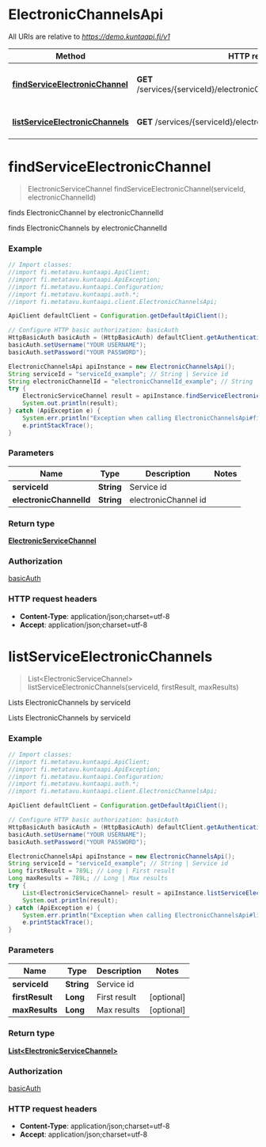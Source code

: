 # ElectronicChannelsApi

All URIs are relative to *https://demo.kuntaapi.fi/v1*

Method | HTTP request | Description
------------- | ------------- | -------------
[**findServiceElectronicChannel**](ElectronicChannelsApi.md#findServiceElectronicChannel) | **GET** /services/{serviceId}/electronicChannels/{electronicChannelId} | finds ElectronicChannel by electronicChannelId
[**listServiceElectronicChannels**](ElectronicChannelsApi.md#listServiceElectronicChannels) | **GET** /services/{serviceId}/electronicChannels | Lists ElectronicChannels by serviceId


<a name="findServiceElectronicChannel"></a>
# **findServiceElectronicChannel**
> ElectronicServiceChannel findServiceElectronicChannel(serviceId, electronicChannelId)

finds ElectronicChannel by electronicChannelId

finds ElectronicChannels by electronicChannelId

### Example
```java
// Import classes:
//import fi.metatavu.kuntaapi.ApiClient;
//import fi.metatavu.kuntaapi.ApiException;
//import fi.metatavu.kuntaapi.Configuration;
//import fi.metatavu.kuntaapi.auth.*;
//import fi.metatavu.kuntaapi.client.ElectronicChannelsApi;

ApiClient defaultClient = Configuration.getDefaultApiClient();

// Configure HTTP basic authorization: basicAuth
HttpBasicAuth basicAuth = (HttpBasicAuth) defaultClient.getAuthentication("basicAuth");
basicAuth.setUsername("YOUR USERNAME");
basicAuth.setPassword("YOUR PASSWORD");

ElectronicChannelsApi apiInstance = new ElectronicChannelsApi();
String serviceId = "serviceId_example"; // String | Service id
String electronicChannelId = "electronicChannelId_example"; // String | electronicChannel id
try {
    ElectronicServiceChannel result = apiInstance.findServiceElectronicChannel(serviceId, electronicChannelId);
    System.out.println(result);
} catch (ApiException e) {
    System.err.println("Exception when calling ElectronicChannelsApi#findServiceElectronicChannel");
    e.printStackTrace();
}
```

### Parameters

Name | Type | Description  | Notes
------------- | ------------- | ------------- | -------------
 **serviceId** | **String**| Service id |
 **electronicChannelId** | **String**| electronicChannel id |

### Return type

[**ElectronicServiceChannel**](ElectronicServiceChannel.md)

### Authorization

[basicAuth](../README.md#basicAuth)

### HTTP request headers

 - **Content-Type**: application/json;charset=utf-8
 - **Accept**: application/json;charset=utf-8

<a name="listServiceElectronicChannels"></a>
# **listServiceElectronicChannels**
> List&lt;ElectronicServiceChannel&gt; listServiceElectronicChannels(serviceId, firstResult, maxResults)

Lists ElectronicChannels by serviceId

Lists ElectronicChannels by serviceId

### Example
```java
// Import classes:
//import fi.metatavu.kuntaapi.ApiClient;
//import fi.metatavu.kuntaapi.ApiException;
//import fi.metatavu.kuntaapi.Configuration;
//import fi.metatavu.kuntaapi.auth.*;
//import fi.metatavu.kuntaapi.client.ElectronicChannelsApi;

ApiClient defaultClient = Configuration.getDefaultApiClient();

// Configure HTTP basic authorization: basicAuth
HttpBasicAuth basicAuth = (HttpBasicAuth) defaultClient.getAuthentication("basicAuth");
basicAuth.setUsername("YOUR USERNAME");
basicAuth.setPassword("YOUR PASSWORD");

ElectronicChannelsApi apiInstance = new ElectronicChannelsApi();
String serviceId = "serviceId_example"; // String | Service id
Long firstResult = 789L; // Long | First result
Long maxResults = 789L; // Long | Max results
try {
    List<ElectronicServiceChannel> result = apiInstance.listServiceElectronicChannels(serviceId, firstResult, maxResults);
    System.out.println(result);
} catch (ApiException e) {
    System.err.println("Exception when calling ElectronicChannelsApi#listServiceElectronicChannels");
    e.printStackTrace();
}
```

### Parameters

Name | Type | Description  | Notes
------------- | ------------- | ------------- | -------------
 **serviceId** | **String**| Service id |
 **firstResult** | **Long**| First result | [optional]
 **maxResults** | **Long**| Max results | [optional]

### Return type

[**List&lt;ElectronicServiceChannel&gt;**](ElectronicServiceChannel.md)

### Authorization

[basicAuth](../README.md#basicAuth)

### HTTP request headers

 - **Content-Type**: application/json;charset=utf-8
 - **Accept**: application/json;charset=utf-8


